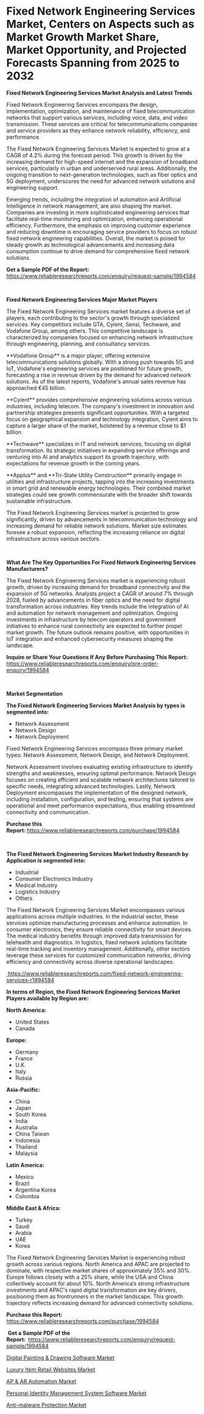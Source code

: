<p><h1>Fixed Network Engineering Services Market, Centers on Aspects such as Market Growth Market Share, Market Opportunity, and Projected Forecasts Spanning from 2025 to 2032</h1></p><p><strong>Fixed Network Engineering Services Market Analysis and Latest Trends</strong></p>
<p><p>Fixed Network Engineering Services encompass the design, implementation, optimization, and maintenance of fixed telecommunication networks that support various services, including voice, data, and video transmission. These services are critical for telecommunications companies and service providers as they enhance network reliability, efficiency, and performance.</p><p>The Fixed Network Engineering Services Market is expected to grow at a CAGR of 4.2% during the forecast period. This growth is driven by the increasing demand for high-speed internet and the expansion of broadband services, particularly in urban and underserved rural areas. Additionally, the ongoing transition to next-generation technologies, such as fiber optics and 5G deployment, underscores the need for advanced network solutions and engineering support.</p><p>Emerging trends, including the integration of automation and Artificial Intelligence in network management, are also shaping the market. Companies are investing in more sophisticated engineering services that facilitate real-time monitoring and optimization, enhancing operational efficiency. Furthermore, the emphasis on improving customer experience and reducing downtime is encouraging service providers to focus on robust fixed network engineering capabilities. Overall, the market is poised for steady growth as technological advancements and increasing data consumption continue to drive demand for comprehensive fixed network solutions.</p></p>
<p><strong>Get a Sample PDF of the Report:&nbsp;</strong> <a href="https://www.reliableresearchreports.com/enquiry/request-sample/1994584?utm_campaign=24&utm_medium=2&utm_source=Github&utm_content=ia&utm_term=11032025&utm_id=fixed-network-engineering-services">https://www.reliableresearchreports.com/enquiry/request-sample/1994584</a></p>
<p>&nbsp;</p>
<p><strong>Fixed Network Engineering Services Major Market Players</strong></p>
<p><p>The Fixed Network Engineering Services market features a diverse set of players, each contributing to the sector's growth through specialized services. Key competitors include GTA, Cyient, Sensi, Techwave, and Vodafone Group, among others. This competitive landscape is characterized by companies focused on enhancing network infrastructure through engineering, planning, and consultancy services.</p><p>**Vodafone Group** is a major player, offering extensive telecommunications solutions globally. With a strong push towards 5G and IoT, Vodafone's engineering services are positioned for future growth, forecasting a rise in revenue driven by the demand for advanced network solutions. As of the latest reports, Vodafone's annual sales revenue has approached €45 billion.</p><p>**Cyient** provides comprehensive engineering solutions across various industries, including telecom. The company's investment in innovation and partnership strategies presents significant opportunities. With a targeted focus on geographical expansion and technology integration, Cyient aims to capture a larger share of the market, bolstered by a revenue close to $1 billion.</p><p>**Techwave** specializes in IT and network services, focusing on digital transformation. Its strategic initiatives in expanding service offerings and venturing into AI and analytics support its growth trajectory, with expectations for revenue growth in the coming years.</p><p>**Applus** and **Tri-State Utility Construction** primarily engage in utilities and infrastructure projects, tapping into the increasing investments in smart grid and renewable energy technologies. Their combined market strategies could see growth commensurate with the broader shift towards sustainable infrastructure.</p><p>The Fixed Network Engineering Services market is projected to grow significantly, driven by advancements in telecommunication technology and increasing demand for reliable network solutions. Market size estimates foresee a robust expansion, reflecting the increasing reliance on digital infrastructure across various sectors.</p></p>
<p>&nbsp;</p>
<p><strong>What Are The Key Opportunities For Fixed Network Engineering Services Manufacturers?</strong></p>
<p><p>The Fixed Network Engineering Services market is experiencing robust growth, driven by increasing demand for broadband connectivity and the expansion of 5G networks. Analysts project a CAGR of around 7% through 2028, fueled by advancements in fiber optics and the need for digital transformation across industries. Key trends include the integration of AI and automation for network management and optimization. Ongoing investments in infrastructure by telecom operators and government initiatives to enhance rural connectivity are expected to further propel market growth. The future outlook remains positive, with opportunities in IoT integration and enhanced cybersecurity measures shaping the landscape.</p></p>
<p><strong>Inquire or Share Your Questions If Any Before Purchasing This Report:</strong> <a href="https://www.reliableresearchreports.com/enquiry/pre-order-enquiry/1994584?utm_campaign=24&utm_medium=2&utm_source=Github&utm_content=ia&utm_term=11032025&utm_id=fixed-network-engineering-services">https://www.reliableresearchreports.com/enquiry/pre-order-enquiry/1994584</a></p>
<p>&nbsp;</p>
<p><strong>Market Segmentation</strong></p>
<p><strong>The Fixed Network Engineering Services Market Analysis by types is segmented into:</strong></p>
<p><ul><li>Network Assessment</li><li>Network Design</li><li>Network Deployment</li></ul></p>
<p><p>Fixed Network Engineering Services encompass three primary market types: Network Assessment, Network Design, and Network Deployment. </p><p>Network Assessment involves evaluating existing infrastructure to identify strengths and weaknesses, ensuring optimal performance. Network Design focuses on creating efficient and scalable network architectures tailored to specific needs, integrating advanced technologies. Lastly, Network Deployment encompasses the implementation of the designed network, including installation, configuration, and testing, ensuring that systems are operational and meet performance expectations, thus enabling streamlined connectivity and communication.</p></p>
<p><strong>Purchase this Report:&nbsp;</strong><a href="https://www.reliableresearchreports.com/purchase/1994584?utm_campaign=24&utm_medium=2&utm_source=Github&utm_content=ia&utm_term=11032025&utm_id=fixed-network-engineering-services">https://www.reliableresearchreports.com/purchase/1994584</a></p>
<p>&nbsp;</p>
<p><strong>The Fixed Network Engineering Services Market Industry Research by Application is segmented into:</strong></p>
<p><ul><li>Industrial</li><li>Consumer Electronics Industry</li><li>Medical Industry</li><li>Logistics Industry</li><li>Others</li></ul></p>
<p><p>The Fixed Network Engineering Services Market encompasses various applications across multiple industries. In the industrial sector, these services optimize manufacturing processes and enhance automation. In consumer electronics, they ensure reliable connectivity for smart devices. The medical industry benefits through improved data transmission for telehealth and diagnostics. In logistics, fixed network solutions facilitate real-time tracking and inventory management. Additionally, other sectors leverage these services for customized communication networks, driving efficiency and connectivity across diverse operational landscapes.</p></p>
<p><a href="https://www.reliableresearchreports.com/fixed-network-engineering-services-r1994584?utm_campaign=24&utm_medium=2&utm_source=Github&utm_content=ia&utm_term=11032025&utm_id=fixed-network-engineering-services">&nbsp;https://www.reliableresearchreports.com/fixed-network-engineering-services-r1994584</a></p>
<p><strong>In terms of Region, the Fixed Network Engineering Services Market Players available by Region are:</strong></p>
<p>
    <p> <strong> North America: </strong>
        <ul>
            <li>United States</li>
            <li>Canada</li>
        </ul>
        </p> 
    <p> <strong> Europe: </strong>
        <ul>
            <li>Germany</li>
            <li>France</li>
            <li>U.K.</li>
            <li>Italy</li>
            <li>Russia</li>
        </ul>
        </p> 
    <p> <strong> Asia-Pacific: </strong>
        <ul>
            <li>China</li>
            <li>Japan</li>
            <li>South Korea</li>
            <li>India</li>
            <li>Australia</li>
            <li>China Taiwan</li>
            <li>Indonesia</li>
            <li>Thailand</li>
            <li>Malaysia</li>
        </ul>
        </p> 
    <p> <strong> Latin America: </strong>
        <ul>
            <li>Mexico</li>
            <li>Brazil</li>
            <li>Argentina Korea</li>
            <li>Colombia</li>
        </ul>
        </p> 
    <p> <strong> Middle East & Africa: </strong>
        <ul>
            <li>Turkey</li>
            <li>Saudi</li>
            <li>Arabia</li>
            <li>UAE</li>
            <li>Korea</li>
        </ul>
    </p>
    </p>
<p><p>The Fixed Network Engineering Services Market is experiencing robust growth across various regions. North America and APAC are projected to dominate, with respective market shares of approximately 35% and 30%. Europe follows closely with a 25% share, while the USA and China collectively account for about 10%. North America’s strong infrastructure investments and APAC's rapid digital transformation are key drivers, positioning them as frontrunners in the market landscape. This growth trajectory reflects increasing demand for advanced connectivity solutions.</p></p>
<p><strong>Purchase this Report: </strong><a href="https://www.reliableresearchreports.com/purchase/1994584?utm_campaign=24&utm_medium=2&utm_source=Github&utm_content=ia&utm_term=11032025&utm_id=fixed-network-engineering-services">https://www.reliableresearchreports.com/purchase/1994584</a></p>
<p>&nbsp;<strong>Get a Sample PDF of the Report:&nbsp;&nbsp;</strong><a href="https://www.reliableresearchreports.com/enquiry/request-sample/1994584?utm_campaign=24&utm_medium=2&utm_source=Github&utm_content=ia&utm_term=11032025&utm_id=fixed-network-engineering-services">https://www.reliableresearchreports.com/enquiry/request-sample/1994584</a></p>
<p><strong></strong></p>
<p><p><a href="https://github.com/pllahoithana9/Market-Research-Report-List-1/blob/main/digital-painting-drawing-software-market.md?utm_campaign=24&utm_medium=2&utm_source=Github&utm_content=ia&utm_term=11032025&utm_id=fixed-network-engineering-services">Digital Painting & Drawing Software Market</a></p><p><a href="https://github.com/snakewaduddx/Market-Research-Report-List-1/blob/main/luxury-item-retail-websites-market.md?utm_campaign=24&utm_medium=2&utm_source=Github&utm_content=ia&utm_term=11032025&utm_id=fixed-network-engineering-services">Luxury Item Retail Websites Market</a></p><p><a href="https://github.com/zeyddaddo4/Market-Research-Report-List-1/blob/main/ap-ar-automation-market.md?utm_campaign=24&utm_medium=2&utm_source=Github&utm_content=ia&utm_term=11032025&utm_id=fixed-network-engineering-services">AP & AR Automation Market</a></p><p><a href="https://github.com/direepittr/Market-Research-Report-List-1/blob/main/personal-identity-management-system-software-market.md?utm_campaign=24&utm_medium=2&utm_source=Github&utm_content=ia&utm_term=11032025&utm_id=fixed-network-engineering-services">Personal Identity Management System Software Market</a></p><p><a href="https://github.com/houltngake/Market-Research-Report-List-1/blob/main/anti-malware-protection-market.md?utm_campaign=24&utm_medium=2&utm_source=Github&utm_content=ia&utm_term=11032025&utm_id=fixed-network-engineering-services">Anti-malware Protection Market</a></p></p>